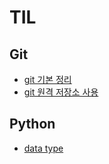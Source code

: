 # TIL

## Git
- [git 기본 정리](./git/240111_git기초.md)
- [git 원격 저장소 사용](./git/240112_git_remote.md)


## Python
- [data type](./Python/240116_data_type.md)